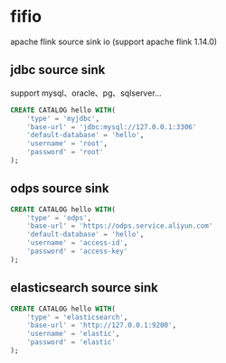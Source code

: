 # fifio 

apache flink source sink io (support apache flink 1.14.0)

## jdbc source sink 

support mysql、oracle、pg、sqlserver...
```sql
CREATE CATALOG hello WITH(
    'type' = 'myjdbc',
    'base-url' = 'jdbc:mysql://127.0.0.1:3306'
    'default-database' = 'hello',
    'username' = 'root', 
    'password' = 'root'
);
```

## odps source sink
```sql
CREATE CATALOG hello WITH(
    'type' = 'odps',
    'base-url' = 'https://odps.service.aliyun.com'
    'default-database' = 'hello',
    'username' = 'access-id', 
    'password' = 'access-key'
);
```

## elasticsearch source sink
```sql
CREATE CATALOG hello WITH(
    'type' = 'elasticsearch',
    'base-url' = 'http://127.0.0.1:9200',
    'username' = 'elastic', 
    'password' = 'elastic'
);
```

